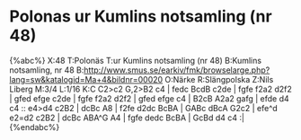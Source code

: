# Polonas ur Kumlins notsamling (nr 48)

{%abc%}
X:48
T:Polonäs
T:ur Kumlins notsamling (nr 48)
B:Kumlins notsamling, nr 48
B:http://www.smus.se/earkiv/fmk/browselarge.php?lang=sw&katalogid=Ma+4&bildnr=00020
O:Närke
R:Slängpolska
Z:Nils Liberg
M:3/4
L:1/16
K:C
C2>c2 G,2>B2 c4   | fedc BcdB  c2de | fgfe f2a2 d2f2 | gfed efge c2de  |
fgfe  f2a2   d2f2 | gfed efge  c4   | B2cB A2a2 gafg | efde d4   c4   ::
e4>d4 c2B2        | dcBc A8         | f2fe d2dc BcBA | GABc dBcA G2c2  |
efe^d e2=d2  c2B2 | dcBc ABA^G A4   | fgfe dedc BcBA | GcBd d4   c4   :|
{%endabc%}
